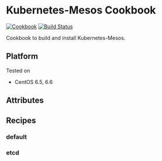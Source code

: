 Kubernetes-Mesos Cookbook
=========================
[![Cookbook](http://img.shields.io/cookbook/v/kubernetes-mesos.svg)](https://supermarket.chef.io/cookbooks/kubernetes-mesos)
[![Build Status](https://travis-ci.org/ndobson/kubernetes-mesos.svg?branch=master)](https://travis-ci.org/ndobson/kubernetes-mesos)

Cookbook to build and install Kubernetes-Mesos.

## Platform

Tested on
* CentOS 6.5, 6.6

## Attributes

## Recipes

### default

### etcd

